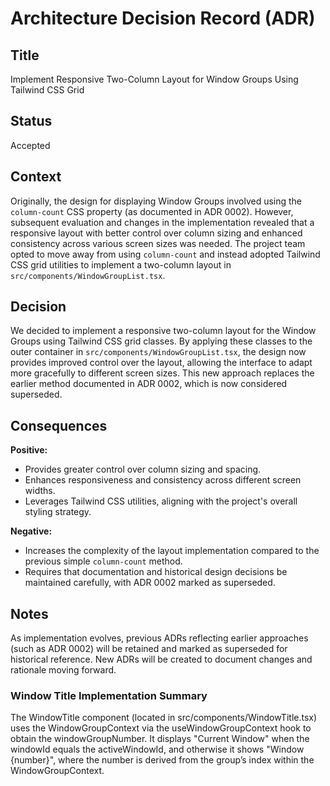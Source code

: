 # Architecture Decision Record (ADR)

## Title

Implement Responsive Two-Column Layout for Window Groups Using Tailwind CSS Grid

## Status

Accepted

## Context

Originally, the design for displaying Window Groups involved using the `column-count` CSS property (as documented in ADR 0002). However, subsequent evaluation and changes in the implementation revealed that a responsive layout with better control over column sizing and enhanced consistency across various screen sizes was needed. The project team opted to move away from using `column-count` and instead adopted Tailwind CSS grid utilities to implement a two-column layout in `src/components/WindowGroupList.tsx`.

## Decision

We decided to implement a responsive two-column layout for the Window Groups using Tailwind CSS grid classes. By applying these classes to the outer container in `src/components/WindowGroupList.tsx`, the design now provides improved control over the layout, allowing the interface to adapt more gracefully to different screen sizes. This new approach replaces the earlier method documented in ADR 0002, which is now considered superseded.

## Consequences

**Positive:**

- Provides greater control over column sizing and spacing.
- Enhances responsiveness and consistency across different screen widths.
- Leverages Tailwind CSS utilities, aligning with the project's overall styling strategy.

**Negative:**

- Increases the complexity of the layout implementation compared to the previous simple `column-count` method.
- Requires that documentation and historical design decisions be maintained carefully, with ADR 0002 marked as superseded.

## Notes

As implementation evolves, previous ADRs reflecting earlier approaches (such as ADR 0002) will be retained and marked as superseded for historical reference. New ADRs will be created to document changes and rationale moving forward.

### Window Title Implementation Summary

The WindowTitle component (located in src/components/WindowTitle.tsx) uses the WindowGroupContext via the useWindowGroupContext hook to obtain the windowGroupNumber. It displays "Current Window" when the windowId equals the activeWindowId, and otherwise it shows "Window {number}", where the number is derived from the group’s index within the WindowGroupContext.

